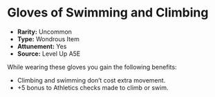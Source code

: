 
# Gloves of Swimming and Climbing

* **Rarity:** Uncommon
* **Type:** Wondrous Item
* **Attunement:** Yes
* **Source:** Level Up A5E


While wearing these gloves you gain the following benefits:

* Climbing and swimming don’t cost extra movement.
* +5 bonus to Athletics checks made to climb or swim.
